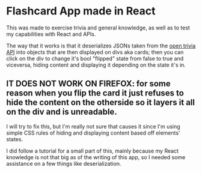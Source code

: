 # Flashcard App made in React


This was made to exercise trivia and general knowledge, as well as to test my capabilities with React and APIs.

The way that it works is that it deserializes JSONs taken from the [open trivia API](https://opentdb.com/) into objects that are then displayed on divs aka cards; 
then you can click on the div to change it's bool "flipped" state from false to true and viceversa, hiding content and displaying it depending on the state it's in.

## IT DOES NOT WORK ON FIREFOX: for some reason when you flip the card it just refuses to hide the content on the otherside so it layers it all on the div and is unreadable.

I will try to fix this, but I'm really not sure that causes it since I'm using simple CSS rules of hiding and displaying content based off elements' states.

I did follow a tutorial for a small part of this, mainly because my React knowledge is not that big as of the writing of this app, so I needed some assistance on a few things like deserialization.
